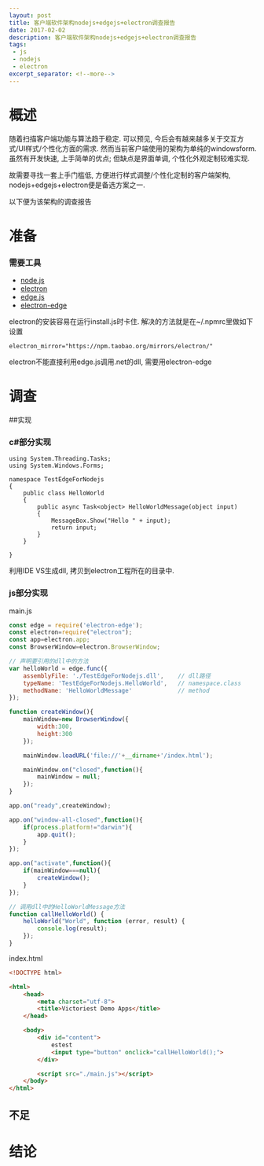 ```yaml
---
layout: post
title: 客户端软件架构nodejs+edgejs+electron调查报告
date: 2017-02-02
description: 客户端软件架构nodejs+edgejs+electron调查报告
tags:
 - js
 - nodejs
 - electron
excerpt_separator: <!--more-->
---
```

# 概述
随着扫描客户端功能与算法趋于稳定. 可以预见, 今后会有越来越多关于交互方式/UI样式/个性化方面的需求. 
然而当前客户端使用的架构为单纯的windowsform. 虽然有开发快速, 上手简单的优点; 但缺点是界面单调, 个性化外观定制较难实现. 

故需要寻找一套上手门槛低, 方便进行样式调整/个性化定制的客户端架构, nodejs+edgejs+electron便是备选方案之一.

以下便为该架构的调查报告

# 准备
### 需要工具
 * [node.js](https://nodejs.org/en/)
 * [electron](http://electron.atom.io/)
 * [edge.js](http://tjanczuk.github.io/edge/)
 * [electron-edge](https://github.com/kexplo/electron-edge)

electron的安装容易在运行install.js时卡住. 
解决的方法就是在~/.npmrc里做如下设置 
```
electron_mirror="https://npm.taobao.org/mirrors/electron/"
```

electron不能直接利用edge.js调用.net的dll, 需要用electron-edge

# 调查

##实现

### c#部分实现
```CSharp
using System.Threading.Tasks;
using System.Windows.Forms;

namespace TestEdgeForNodejs
{
    public class HelloWorld
    {
        public async Task<object> HelloWorldMessage(object input)
        {
            MessageBox.Show("Hello " + input);
            return input;
        }
    }

}

```
利用IDE VS生成dll, 拷贝到electron工程所在的目录中.

### js部分实现

main.js
```js
const edge = require('electron-edge');
const electron=require("electron");
const app=electron.app;
const BrowserWindow=electron.BrowserWindow;

// 声明要引用的dll中的方法
var helloWorld = edge.func({
    assemblyFile: './TestEdgeForNodejs.dll',	// dll路径
    typeName: 'TestEdgeForNodejs.HelloWorld',	// namespace.class
    methodName: 'HelloWorldMessage'				// method
});

function createWindow(){
    mainWindow=new BrowserWindow({
        width:300,
        height:300
    });

    mainWindow.loadURL('file://'+__dirname+'/index.html'); 

    mainWindow.on("closed",function(){
        mainWindow = null;
    });
}

app.on("ready",createWindow);

app.on("window-all-closed",function(){
    if(process.platform!="darwin"){
        app.quit();
    }
});

app.on("activate",function(){
    if(mainWindow===null){
        createWindow();
    }
});

// 调用dll中的HelloWorldMessage方法
function callHelloWorld() {
    helloWorld("World", function (error, result) {
        console.log(result);
    });
}

```

index.html
```html
<!DOCTYPE html>

<html>
    <head>
        <meta charset="utf-8">
        <title>Victoriest Demo Apps</title>
    </head>

    <body>
        <div id="content">
            estest
            <input type="button" onclick="callHelloWorld();">
        </div>

        <script src="./main.js"></script>
    </body>
</html>
```

## 不足

# 结论
<!--more-->
